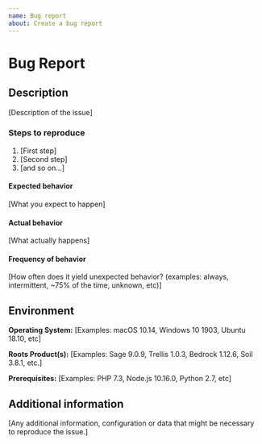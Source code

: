 ```yaml
---
name: Bug report
about: Create a bug report
---
```


<!--
Do you want to ask a question? Are you looking for support? Roots Discourse is the best place for getting support: https://discourse.roots.io/

Before posting this issue, please confirm the following:
- This request isn't a duplicate of an existing issue
- You have read the docs: https://roots.io/documentation/
- This is not a personal support request.
-->

# Bug Report

## Description

[Description of the issue]

### Steps to reproduce

<!--
The easier you make it for us to reproduce your issue, the more quickly we will be able to address it. If applicable, try to create a reduced test case that demonstrates the issue.
-->

1. [First step]
2. [Second step]
3. [and so on...]

#### Expected behavior 

[What you expect to happen]

#### Actual behavior

[What actually happens]

#### Frequency of behavior

[How often does it yield unexpected behavior? (examples: always, intermittent, ~75% of the time, unknown, etc)]

## Environment

<!-- Please provide as much relevant information about your environment as you can. You can find the version of Roots products by checking the `CHANGELOG.md` file. -->

**Operating System:** [Examples: macOS 10.14, Windows 10 1903, Ubuntu 18.10, etc]

**Roots Product(s):** [Examples: Sage 9.0.9, Trellis 1.0.3, Bedrock 1.12.6, Soil 3.8.1, etc.]

**Prerequisites:** [Examples: PHP 7.3, Node.js 10.16.0, Python 2.7, etc]

## Additional information

[Any additional information, configuration or data that might be necessary to reproduce the issue.]

<!-- Uncomment the section below and paste your error log if you have one -->
<!--
<details>
<summary>Error Log</summary>

[Paste your error log here]

</details>
-->
